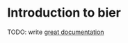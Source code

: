 # Introduction to bier

TODO: write [great documentation](http://jacobian.org/writing/great-documentation/what-to-write/)
